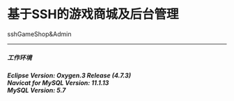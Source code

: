 # 基于SSH的游戏商城及后台管理
sshGameShop&amp;Admin
<hr>
<h5>工作环境<h5/>
Eclipse Version: Oxygen.3 Release (4.7.3)<br/>
Navicat for MySQL Version: 11.1.13<br/>
MySQL Version: 5.7<br/>
